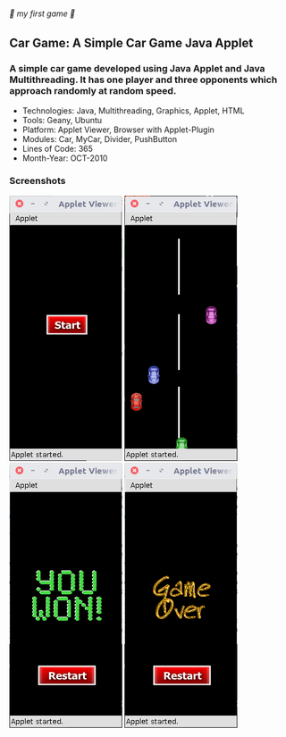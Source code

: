 ###### :rocket: my first game :rocket:
## Car Game: A Simple Car Game Java Applet
### A simple car game developed using Java Applet and Java Multithreading. It has one player and three opponents which approach randomly at random speed.

* Technologies: Java, Multithreading, Graphics, Applet, HTML
* Tools: Geany, Ubuntu
* Platform: Applet Viewer, Browser with Applet-Plugin
* Modules: Car, MyCar, Divider, PushButton
* Lines of Code: 365
* Month-Year: OCT-2010

### Screenshots

![start](screenshots/start.png)
![game](screenshots/game.png)
![won](screenshots/won.png)
![gameover](screenshots/gameover.png)


